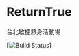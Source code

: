 # ReturnTrue
台北敏捷熱身活動場


[![Build Status][travisMasterBadge]]

[travisMasterBadge]: https://travis-ci.org/strangenaiad/ReturnTrue "Continuous Integration test suite"

